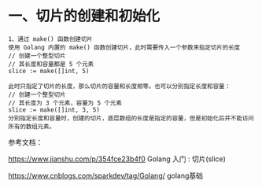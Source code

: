# 一、切片的创建和初始化

```
1、通过 make() 函数创建切片
使用 Golang 内置的 make() 函数创建切片，此时需要传入一个参数来指定切片的长度
// 创建一个整型切片
// 其长度和容量都是 5 个元素
slice := make([]int, 5)

此时只指定了切片的长度，那么切片的容量和长度相等。也可以分别指定长度和容量：
// 创建一个整型切片
// 其长度为 3 个元素，容量为 5 个元素
slice := make([]int, 3, 5)
分别指定长度和容量时，创建的切片，底层数组的长度是指定的容量，但是初始化后并不能访问所有的数组元素。
```
参考文档：

https://www.jianshu.com/p/354fce23b4f0  Golang 入门 : 切片(slice)

https://www.cnblogs.com/sparkdev/tag/Golang/   golang基础
